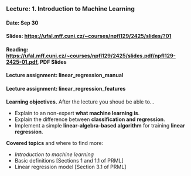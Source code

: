 ### Lecture: 1. Introduction to Machine Learning
#### Date: Sep 30
#### Slides: https://ufal.mff.cuni.cz/~courses/npfl129/2425/slides/?01
#### Reading: https://ufal.mff.cuni.cz/~courses/npfl129/2425/slides.pdf/npfl129-2425-01.pdf, PDF Slides
#### Lecture assignment: linear_regression_manual
#### Lecture assignment: linear_regression_features

**Learning objectives.** After the lecture you shoud be able to…

- Explain to an non-expert **what machine learning is**.
- Explain the difference between **classification and regression**.
- Implement a simple **linear-algebra-based algorithm** for training **linear regression**.

**Covered topics** and where to find more:
- _Introduction to machine learning_
- Basic definitions [Sections 1 and 1.1 of PRML]
- Linear regression model [Section 3.1 of PRML]
